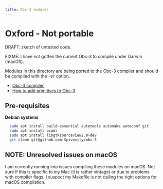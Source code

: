 ```yaml
---
title: Obc-3 modules
---
```


Oxford - Not portable
=====================

DRAFT: sketch of untested code.

FIXME: I have not gotten the current Obc-3 to compile under Darwin (macOS).

Modules in this directory are being ported to the Obc-3 compiler
and should be compiled with the `-07` option.

- [Obc-3 compiler](https://spivey.oriel.ox.ac.uk/corner/Oxford_Oberon-2_compiler)
- [How to add primitives to Obc-3](https://spivey.oriel.ox.ac.uk/corner/How_to_add_primitives_to_OBC)

Pre-requisites
--------------

**Debian systems**

~~~bash
  sudo apt install build-essential autotools automake autoconf git
  sudo apt install ocaml
  sudo apt install libgtksourceview2.0-dev
  git clone git@github.com:Spivoxity/obc-3
~~~

NOTE: Unresolved issues on macOS
--------------------------------

I am currently running into issues compiling these modules on macOS.
Not sure if this is specific to my Mac (it is rather vintage) or due
to problems with compiler flags. I suspect my Makefile is not calling
the right options for macOS compilation.

